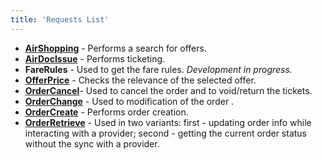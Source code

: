```yaml
---
title: 'Requests List'
---
```


-   [**AirShopping**](/ndc/request-list/airshopping) - Performs a search for offers.
-   [**AirDocIssue**](/ndc/request-list/airdocissue)  - Performs ticketing.
-   **FareRules** - Used to get the fare rules. _Development in progress._
-   [**OfferPrice**](/ndc/request-list/offerprice) - Checks the relevance of the selected offer.
-   [**OrderCancel**](/ndc/request-list/ordercancel)- Used to cancel the order and to void/return the tickets.
-   [**OrderChange**](/ndc/request-list/orderchange) - Used to modification of the order .
-   [**OrderCreate**](/ndc/request-list/ordercreate) - Performs order creation.
-   [**OrderRetrieve**](/ndc/request-list/orderretrieve) - Used in two variants: first - updating order info while interacting with a provider; second - getting the current order status without the sync with a provider.